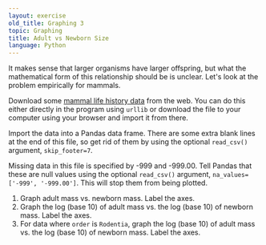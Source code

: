 ```yaml
---
layout: exercise
old_title: Graphing 3
topic: Graphing
title: Adult vs Newborn Size
language: Python
---
```


It makes sense that larger organisms have larger offspring, but what the
mathematical form of this relationship should be is unclear. Let's
look at the problem empirically for mammals.

Download some
[mammal life history data](http://esapubs.org/archive/ecol/E084/093/Mammal_lifehistories_v2.txt)
from the web. You can do this either directly in the program using `urllib` or
download the file to your computer using your browser and import it from there.

Import the data into a Pandas data frame. There are some extra blank lines at
the end of this file, so get rid of them by using the optional `read_csv()`
argument, `skip_footer=7`.

Missing data in this file is specified by -999 and -999.00. Tell Pandas that
these are null values using the optional `read_csv()` argument,
`na_values=['-999', '-999.00']`. This will stop them from being plotted.

1. Graph adult mass vs. newborn mass. Label the axes.
2. Graph the log (base 10) of adult mass vs. the log (base 10) of
   newborn mass. Label the axes.
3. For data where `order` is `Rodentia`, graph the log (base 10) of adult mass
   vs. the log (base 10) of newborn mass. Label the axes.
